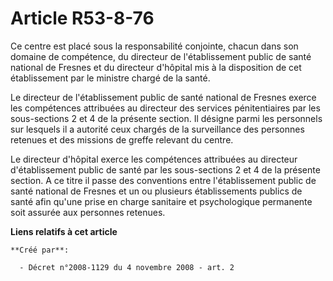 # Article R53-8-76

Ce centre est placé sous la responsabilité conjointe, chacun dans son domaine de compétence, du directeur de l'établissement
public de santé national de Fresnes et du directeur d'hôpital mis à la disposition de cet établissement par le ministre
chargé de la santé. 

Le directeur de l'établissement public de santé national de Fresnes exerce les compétences attribuées au directeur des
services pénitentiaires par les sous-sections 2 et 4 de la présente section. Il désigne parmi les personnels sur lesquels il
a autorité ceux chargés de la surveillance des personnes retenues et des missions de greffe relevant du centre. 

Le directeur d'hôpital exerce les compétences attribuées au directeur d'établissement public de santé par les sous-sections 2
et 4 de la présente section. A ce titre il passe des conventions entre l'établissement public de santé national de Fresnes et
un ou plusieurs établissements publics de santé afin qu'une prise en charge sanitaire et psychologique permanente soit
assurée aux personnes retenues.

**Liens relatifs à cet article**

	**Créé par**:

	  - Décret n°2008-1129 du 4 novembre 2008 - art. 2
